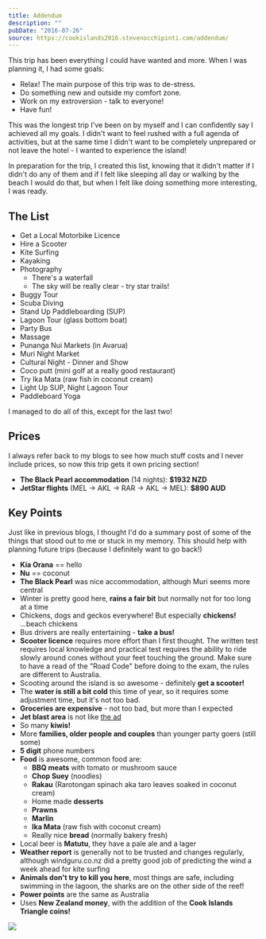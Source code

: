 ```yaml
---
title: Addendum
description: ""
pubDate: "2016-07-26"
source: https://cookislands2016.stevenocchipinti.com/addendum/
---
```


This trip has been everything I could have wanted and more. When I was planning
it, I had some goals:

- Relax! The main purpose of this trip was to de-stress.
- Do something new and outside my comfort zone.
- Work on my extroversion - talk to everyone!
- Have fun!

This was the longest trip I've been on by myself and I can confidently say I
achieved all my goals. I didn't want to feel rushed with a full agenda of
activities, but at the same time I didn't want to be completely unprepared or
not leave the hotel - I wanted to experience the island!

In preparation for the trip, I created this list, knowing that it didn't matter
if I didn't do any of them and if I felt like sleeping all day or walking by the
beach I would do that, but when I felt like doing something more interesting, I
was ready.

## The List

- Get a Local Motorbike Licence
- Hire a Scooter
- Kite Surfing
- Kayaking
- Photography
  - There's a waterfall
  - The sky will be really clear - try star trails!
- Buggy Tour
- Scuba Diving
- Stand Up Paddleboarding (SUP)
- Lagoon Tour (glass bottom boat)
- Party Bus
- Massage
- Punanga Nui Markets (in Avarua)
- Muri Night Market
- Cultural Night - Dinner and Show
- Coco putt (mini golf at a really good restaurant)
- Try Ika Mata (raw fish in coconut cream)
- Light Up SUP, Night Lagoon Tour
- Paddleboard Yoga

I managed to do all of this, except for the last two!

## Prices

I always refer back to my blogs to see how much stuff costs and I never include
prices, so now this trip gets it own pricing section!

- **The Black Pearl accommodation** (14 nights): **$1932 NZD**
- **JetStar flights** (MEL -> AKL -> RAR -> AKL -> MEL): **$890 AUD**

## Key Points

Just like in previous blogs, I thought I'd do a summary post of some of the
things that stood out to me or stuck in my memory. This should help with
planning future trips (because I definitely want to go back!)

- **Kia Orana** == hello
- **Nu** == coconut
- **The Black Pearl** was nice accommodation, although Muri seems more central
- Winter is pretty good here, **rains a fair bit** but normally not for too long at a time
- Chickens, dogs and geckos everywhere! But especially **chickens!** ...beach chickens
- Bus drivers are really entertaining - **take a bus!**
- **Scooter licence** requires more effort than I first thought. The written test
  requires local knowledge and practical test requires the ability to ride
  slowly around cones without your feet touching the ground. Make sure to have a
  read of the "Road Code" before doing to the exam, the rules are different to
  Australia.
- Scooting around the island is so awesome - definitely **get a scooter!**
- The **water is still a bit cold** this time of year, so it requires some
  adjustment time, but it's not too bad.
- **Groceries are expensive** - not too bad, but more than I expected
- **Jet blast area** is not like [the ad](https://youtu.be/F0DWNv3qAeM?t=4m19s)
- So many **kiwis!**
- More **families, older people and couples** than younger party goers (still some)
- **5 digit** phone numbers
- **Food** is awesome, common food are:
  - **BBQ meats** with tomato or mushroom sauce
  - **Chop Suey** (noodles)
  - **Rakau** (Rarotongan spinach aka taro leaves soaked in coconut cream)
  - Home made **desserts**
  - **Prawns**
  - **Marlin**
  - **Ika Mata** (raw fish with coconut cream)
  - Really nice **bread** (normally bakery fresh)
- Local beer is **Matutu**, they have a pale ale and a lager
- **Weather report** is generally not to be trusted and changes regularly, although
  windguru.co.nz did a pretty good job of predicting the wind a week ahead for
  kite surfing
- **Animals don't try to kill you here**, most things are safe, including
  swimming in the lagoon, the sharks are on the other side of the reef!
- **Power points** are the same as Australia
- Uses **New Zealand money**, with the addition of the **Cook Islands Triangle coins!**

![](https://res.cloudinary.com/stevenocchipinti/image/upload/c_limit,h_600,w_600/v1/cookislands2016/coins_q8afji.jpg)
